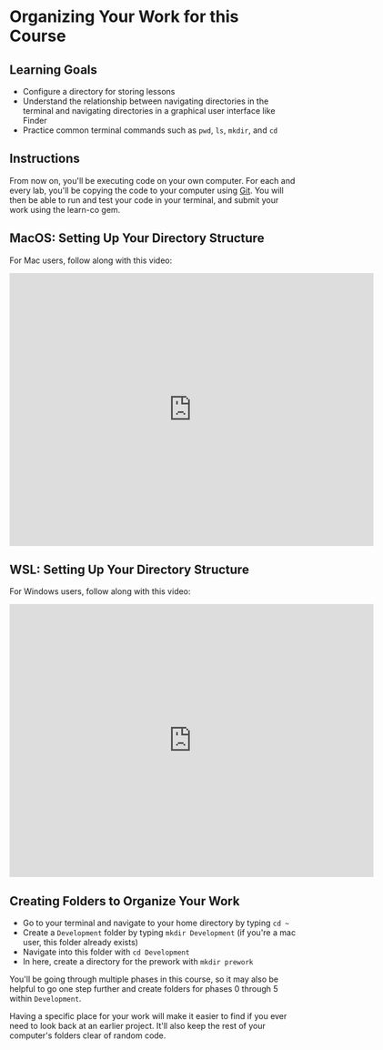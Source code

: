 # Organizing Your Work for this Course

## Learning Goals

- Configure a directory for storing lessons
- Understand the relationship between navigating directories in the terminal and
  navigating directories in a graphical user interface like Finder
- Practice common terminal commands such as `pwd`, `ls`, `mkdir`, and `cd`

## Instructions

From now on, you'll be executing code on your own computer. For each and every
lab, you'll be copying the code to your computer using
[Git](https://git-scm.com). You will then be able to run and test your code in
your terminal, and submit your work using the learn-co gem.

## MacOS: Setting Up Your Directory Structure

For Mac users, follow along with this video:

<iframe width="640" height="480" src="https://www.youtube.com/embed/_N3N8awG6kw" frameborder="0" allowfullscreen></iframe>

## WSL: Setting Up Your Directory Structure

For Windows users, follow along with this video:

<iframe width="640" height="480" src="https://www.youtube.com/embed/iXFee6pPMKE" frameborder="0" allowfullscreen></iframe>

## Creating Folders to Organize Your Work

- Go to your terminal and navigate to your home directory by typing `cd ~`
- Create a `Development` folder by typing `mkdir Development` (if you're a mac
  user, this folder already exists)
- Navigate into this folder with `cd Development`
- In here, create a directory for the prework with `mkdir prework`

You'll be going through multiple phases in this course, so it may also be
helpful to go one step further and create folders for phases 0 through 5 within
`Development`.

Having a specific place for your work will make it easier to find if you ever
need to look back at an earlier project. It'll also keep the rest of your
computer's folders clear of random code.

